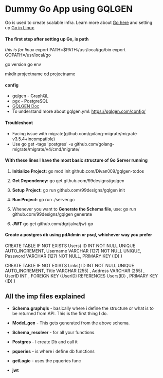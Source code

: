 # Dummy Go App using GQLGEN

Go is used to create scalable infra. Learn more about [Go here](https://golang.org/doc/install) and setting up [Go in Linux](https://www.youtube.com/watch?v=R-cA6J3IniI&feature=youtu.be).

#### The first step after setting up Go, is path
_this is for linux_
export PATH=$PATH:/usr/local/go/bin
export GOPATH=/usr/local/go

go version
go env

mkdir projectname
cd projectname

#### config
* gqlgen - GraphQL
* pgx - PostgreSQL
* [GQLGEN Doc](https://gqlgen.com)
* To understand more about gqlgen.yml: https://gqlgen.com/config/

#### Troubleshoot
* Facing issue with migrate(github.com/golang-migrate/migrate v3.5.4+incompatible)
* Use go get -tags 'postgres' -u github.com/golang-migrate/migrate/v4/cmd/migrate/

#### With these lines I have the most basic structure of Go Server running

1. **Initialize Project:** go mod init github.com/Divan009/gqlgen-todos
2. **Get Dependency:** go get github.com/99designs/gqlgen
3. **Setup Project:** go run github.com/99designs/gqlgen init
4. **Run Project:** go run ./server.go

5. Whenever you want to **Generate the Schema file**, use:
go run github.com/99designs/gqlgen generate

6. **JWT** go get github.com/dgrijalva/jwt-go

#### Create a postgres db using pdAdmin or psql, whichever way you prefer
CREATE TABLE IF NOT EXISTS Users(
    ID INT NOT NULL UNIQUE AUTO_INCREMENT,
    Username VARCHAR (127) NOT NULL UNIQUE,
    Password VARCHAR (127) NOT NULL,
    PRIMARY KEY (ID)
)

CREATE TABLE IF NOT EXISTS Links(
    ID INT NOT NULL UNIQUE AUTO_INCREMENT,
    Title VARCHAR (255) ,
    Address VARCHAR (255) ,
    UserID INT ,
    FOREIGN KEY (UserID) REFERENCES Users(ID) ,
    PRIMARY KEY (ID)
)

## All the imp files explained

* **Schema.graphqls** - basically where i define the structure or what is to be returned from API. This is the first thing I do.

* **Model_gen** - This gets generated from the above schema.

* **Schema_resolver** - for all your functions

* **Postgres** - I create Db and call it

* **pqueries** - is where i define db functions

* **getLogic** - uses the pqueries func

* **jwt**

